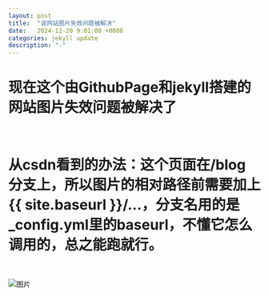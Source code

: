 ```yaml
---
layout: post
title:  "该网站图片失效问题被解决"
date:   2024-12-20 9:01:00 +0800
categories: jekyll update
description: "-"
---
```


# 现在这个由GithubPage和jekyll搭建的网站图片失效问题被解决了
<br/>

# 从csdn看到的办法：这个页面在/blog 分支上，所以图片的相对路径前需要加上{{ site.baseurl }}/...，分支名用的是_config.yml里的baseurl，不懂它怎么调用的，总之能跑就行。

<br/>

![图片]({{site.url}}/images/2024122001.png)